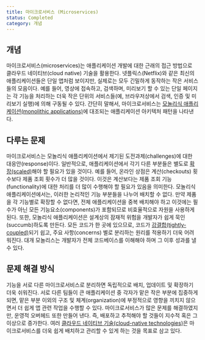 ```yaml
---
title: 마이크로서비스 (Microservices)
status: Completed
category: 개념
---
```


## 개념

마이크로서비스(microservices)는 애플리케이션 개발에 대한 근래의 접근 방법으로 클라우드 네이티브(cloud native) 기술을 활용한다. 
넷플릭스(Netflix)와 같은 최신의 애플리케이션들은 단일 앱처럼 보이지만, 실제로는 모두 긴밀하게 동작하는 작은 서비스들의 모음이다.
예를 들어, 영상에 접속하고, 검색하며, 미리보기 할 수 있는 단일 페이지는 각 기능을 처리하는 더욱 작은 단위의 서비스들(예, 브라우저상에서 검색, 인증 및 미리보기 실행)에 의해 구동될 수 있다.
간단히 말해서, 마이크로서비스는 [모놀리식 애플리케이션(monolithic applications)](/monolithic_apps/)에 대조되는 애플리케이션 아키텍처 패턴을 나타낸다.

## 다루는 문제

마이크로서비스는 모놀리식 애플리케이션에서 제기된 도전과제(challenges)에 대한 대응안(response)이다.
일반적으로, 애플리케이션에서 각기 다른 부분들은 별도로 [확장(scaled)](/scalability/)해야 할 필요가 있을 것이다.
예를 들어, 온라인 상점은 계산(checkouts) 횟수보다 제품 조회 횟수가 더 많을 것이다.
이것은 계산보다는 제품 조회 기능(functionality)에 대한 처리를 더 많이 수행해야 할 필요가 있음을 의미한다.
모놀리식 애플리케이션에서는, 이러한 논리적인 기능 부분들을 나누어 배치할 수 없다. 
만약 제품을 각 기능별로 확장할 수 없다면, 전체 애플리케이션을 중복 배치해야 하고 이것에는 필수가 아닌 모든 기능요소(components)가 포함되므로 비효율적으로 자원을 사용하게 된다.
또한, 모놀리식 애플리케이션은 설계상의 잠재적 위험을 개발자가 쉽게 묵인(succumb)하도록 만든다.
모든 코드가 한 곳에 있으므로, 코드가 [강결합(tightly-coupled)](/tightly_coupled_architectures/)되기 쉽고, 주요 사항(concerns) 별로 분리하는 원리를 적용하기 더욱 어려워진다.
대개 모놀리스는 개발자가 전체 코드베이스를 이해해야 하며 그 이후 성과를 낼 수 있다.

## 문제 해결 방식

기능을 서로 다른 마이크로서비스로 분리하면 독립적으로 배치, 업데이트 및 확장하기 더욱 쉬워진다.
서로 다른 팀들이 큰 애플리케이션 중 각자가 맡은 작은 부분에 집중하게 되면, 맡은 부분 이외의 구조 및 체계(organization)에 부정적으로 영향을 끼치지 않으면서 더 쉽게 앱 관련 작업을 수행할 수 있다. 
마이크로서비스가 많은 문제를 해결하였지만, 운영적 오버헤드 또한 만들어 낸다. 즉, 배포하고 추적해야 할 것들이 지수적 혹은 그 이상으로 증가한다.
여러 [클라우드 네이티브 기술(cloud-native technologies)](/cloud_native_tech/)은 마이크로서비스를 더욱 쉽게 배치하고 관리할 수 있게 하는 것을 목표로 삼고 있다.
